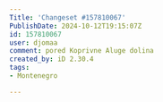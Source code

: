```yaml
---
Title: 'Changeset #157810067'
PublishDate: 2024-10-12T19:15:07Z
id: 157810067
user: djomaa
comment: pored Koprivne Aluge dolina
created_by: iD 2.30.4
tags:
- Montenegro

---
```

